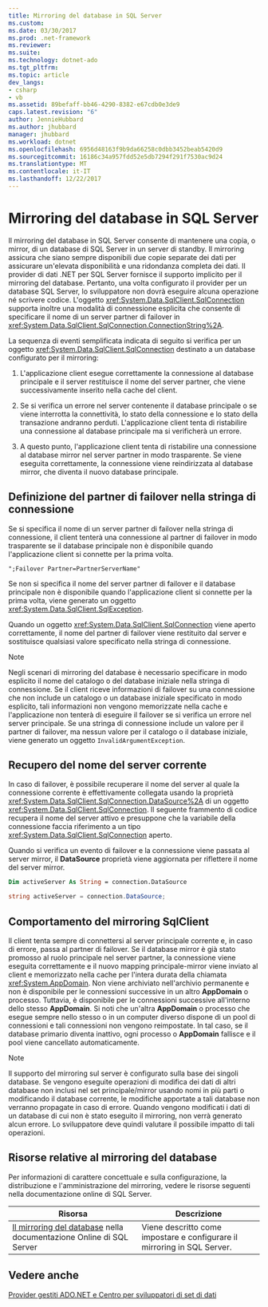 ```yaml
---
title: Mirroring del database in SQL Server
ms.custom: 
ms.date: 03/30/2017
ms.prod: .net-framework
ms.reviewer: 
ms.suite: 
ms.technology: dotnet-ado
ms.tgt_pltfrm: 
ms.topic: article
dev_langs:
- csharp
- vb
ms.assetid: 89befaff-bb46-4290-8382-e67cdb0e3de9
caps.latest.revision: "6"
author: JennieHubbard
ms.author: jhubbard
manager: jhubbard
ms.workload: dotnet
ms.openlocfilehash: 6956d48163f9b9da66258c0dbb3452beab5420d9
ms.sourcegitcommit: 16186c34a957fdd52e5db7294f291f7530ac9d24
ms.translationtype: MT
ms.contentlocale: it-IT
ms.lasthandoff: 12/22/2017
---
```

# <a name="database-mirroring-in-sql-server"></a>Mirroring del database in SQL Server
Il mirroring del database in SQL Server consente di mantenere una copia, o mirror, di un database di SQL Server in un server di standby. Il mirroring assicura che siano sempre disponibili due copie separate dei dati per assicurare un'elevata disponibilità e una ridondanza completa dei dati. Il provider di dati .NET per SQL Server fornisce il supporto implicito per il mirroring del database. Pertanto, una volta configurato il provider per un database SQL Server, lo sviluppatore non dovrà eseguire alcuna operazione né scrivere codice. L'oggetto <xref:System.Data.SqlClient.SqlConnection> supporta inoltre una modalità di connessione esplicita che consente di specificare il nome di un server partner di failover in <xref:System.Data.SqlClient.SqlConnection.ConnectionString%2A>.  
  
 La sequenza di eventi semplificata indicata di seguito si verifica per un oggetto <xref:System.Data.SqlClient.SqlConnection> destinato a un database configurato per il mirroring:  
  
1.  L'applicazione client esegue correttamente la connessione al database principale e il server restituisce il nome del server partner, che viene successivamente inserito nella cache del client.  
  
2.  Se si verifica un errore nel server contenente il database principale o se viene interrotta la connettività, lo stato della connessione e lo stato della transazione andranno perduti. L'applicazione client tenta di ristabilire una connessione al database principale ma si verificherà un errore.  
  
3.  A questo punto, l'applicazione client tenta di ristabilire una connessione al database mirror nel server partner in modo trasparente. Se viene eseguita correttamente, la connessione viene reindirizzata al database mirror, che diventa il nuovo database principale.  
  
## <a name="specifying-the-failover-partner-in-the-connection-string"></a>Definizione del partner di failover nella stringa di connessione  
 Se si specifica il nome di un server partner di failover nella stringa di connessione, il client tenterà una connessione al partner di failover in modo trasparente se il database principale non è disponibile quando l'applicazione client si connette per la prima volta.  
  
```  
";Failover Partner=PartnerServerName"  
```  
  
 Se non si specifica il nome del server partner di failover e il database principale non è disponibile quando l'applicazione client si connette per la prima volta, viene generato un oggetto <xref:System.Data.SqlClient.SqlException>.  
  
 Quando un oggetto <xref:System.Data.SqlClient.SqlConnection> viene aperto correttamente, il nome del partner di failover viene restituito dal server e sostituisce qualsiasi valore specificato nella stringa di connessione.  
  
> [!NOTE]
>  Negli scenari di mirroring del database è necessario specificare in modo esplicito il nome del catalogo o del database iniziale nella stringa di connessione. Se il client riceve informazioni di failover su una connessione che non include un catalogo o un database iniziale specificato in modo esplicito, tali informazioni non vengono memorizzate nella cache e l'applicazione non tenterà di eseguire il failover se si verifica un errore nel server principale. Se una stringa di connessione include un valore per il partner di failover, ma nessun valore per il catalogo o il database iniziale, viene generato un oggetto `InvalidArgumentException`.  
  
## <a name="retrieving-the-current-server-name"></a>Recupero del nome del server corrente  
 In caso di failover, è possibile recuperare il nome del server al quale la connessione corrente è effettivamente collegata usando la proprietà <xref:System.Data.SqlClient.SqlConnection.DataSource%2A> di un oggetto <xref:System.Data.SqlClient.SqlConnection>. Il seguente frammento di codice recupera il nome del server attivo e presuppone che la variabile della connessione faccia riferimento a un tipo <xref:System.Data.SqlClient.SqlConnection> aperto.  
  
 Quando si verifica un evento di failover e la connessione viene passata al server mirror, il **DataSource** proprietà viene aggiornata per riflettere il nome del server mirror.  
  
```vb  
Dim activeServer As String = connection.DataSource  
```  
  
```csharp  
string activeServer = connection.DataSource;  
```  
  
## <a name="sqlclient-mirroring-behavior"></a>Comportamento del mirroring SqlClient  
 Il client tenta sempre di connettersi al server principale corrente e, in caso di errore, passa al partner di failover. Se il database mirror è già stato promosso al ruolo principale nel server partner, la connessione viene eseguita correttamente e il nuovo mapping principale-mirror viene inviato al client e memorizzato nella cache per l'intera durata della chiamata <xref:System.AppDomain>. Non viene archiviato nell'archivio permanente e non è disponibile per le connessioni successive in un altro **AppDomain** o processo. Tuttavia, è disponibile per le connessioni successive all'interno dello stesso **AppDomain**. Si noti che un'altra **AppDomain** o processo che esegue sempre nello stesso o in un computer diverso dispone di un pool di connessioni e tali connessioni non vengono reimpostate. In tal caso, se il database primario diventa inattivo, ogni processo o **AppDomain** fallisce e il pool viene cancellato automaticamente.  
  
> [!NOTE]
>  Il supporto del mirroring sul server è configurato sulla base dei singoli database. Se vengono eseguite operazioni di modifica dei dati di altri database non inclusi nel set principale/mirror usando nomi in più parti o modificando il database corrente, le modifiche apportate a tali database non verranno propagate in caso di errore. Quando vengono modificati i dati di un database di cui non è stato eseguito il mirroring, non verrà generato alcun errore. Lo sviluppatore deve quindi valutare il possibile impatto di tali operazioni.  
  
## <a name="database-mirroring-resources"></a>Risorse relative al mirroring del database  
 Per informazioni di carattere concettuale e sulla configurazione, la distribuzione e l'amministrazione del mirroring, vedere le risorse seguenti nella documentazione online di SQL Server.  
  
|Risorsa|Descrizione|  
|--------------|-----------------|  
|[Il mirroring del database](http://msdn.microsoft.com/library/bb934127.aspx) nella documentazione Online di SQL Server|Viene descritto come impostare e configurare il mirroring in SQL Server.|  
  
## <a name="see-also"></a>Vedere anche  
 [Provider gestiti ADO.NET e Centro per sviluppatori di set di dati](http://go.microsoft.com/fwlink/?LinkId=217917)
